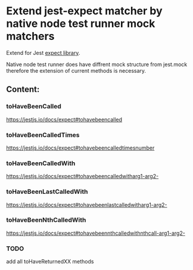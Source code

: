 # Extend jest-expect matcher by native node test runner mock matchers
Extend for Jest [expect library](https://jestjs.io/docs/expect#expectextendmatchers).


Native node test runner does have diffrent mock structure from jest.mock therefore the extension of current methods is necessary.

## Content:

### toHaveBeenCalled
https://jestjs.io/docs/expect#tohavebeencalled

### toHaveBeenCalledTimes
https://jestjs.io/docs/expect#tohavebeencalledtimesnumber

### toHaveBeenCalledWith
https://jestjs.io/docs/expect#tohavebeencalledwitharg1-arg2-

### toHaveBeenLastCalledWith
https://jestjs.io/docs/expect#tohavebeenlastcalledwitharg1-arg2-

### toHaveBeenNthCalledWith
https://jestjs.io/docs/expect#tohavebeennthcalledwithnthcall-arg1-arg2-

### TODO
add all toHaveReturnedXX methods

